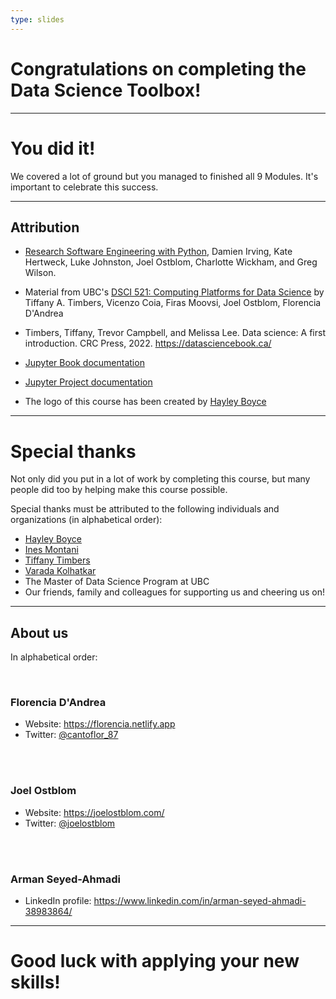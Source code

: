 ```yaml
---
type: slides
---
```


# Congratulations on completing the Data Science Toolbox!

---

# You did it!

We covered a lot of ground but you managed to finished all 9 Modules. It's important to celebrate this success.

---

## Attribution

- <a href="https://merely-useful.tech/py-rse" target="_blank">Research Software Engineering with Python</a>, Damien Irving, Kate Hertweck, Luke Johnston, Joel Ostblom, Charlotte Wickham, and Greg Wilson.

- Material from UBC's <a href="https://github.com/UBC-MDS/DSCI_521_platforms-dsci" target="_blank">DSCI 521: Computing Platforms for Data Science</a> by Tiffany A. Timbers, Vicenzo Coia, Firas Moovsi, Joel Ostblom, Florencia D'Andrea </a>

- Timbers, Tiffany, Trevor Campbell, and Melissa Lee. Data science: A first introduction. CRC Press, 2022. <a href="https://datasciencebook.ca/" target="_blank">https://datasciencebook.ca/</a>

- [Jupyter Book documentation](https://jupyterbook.org/en/stable/intro.html)

- [Jupyter Project documentation](https://docs.jupyter.org/en/latest/)

- The logo of this course has been created by <a href="https://www.hayleyfboyce.com" target="_blank">Hayley Boyce</a>

---

# Special thanks

Not only did you put in a lot of work by completing this course, but many people did too by helping make this course possible.

Special thanks must be attributed to the following individuals and organizations (in alphabetical order):

- <a href="https://www.hayleyfboyce.com" target="_blank">Hayley Boyce</a>
- <a href="https://ines.io/" target="_blank">Ines Montani</a>
- <a href="https://www.tiffanytimbers.com/" target="_blank"> Tiffany Timbers</a>
- <a href="https://kvarada.github.io/" target="_blank"> Varada Kolhatkar</a>
- The Master of Data Science Program at UBC
- Our friends, family and colleagues for supporting us and cheering us on!

---

## About us

In alphabetical order:

<br>

### Florencia D'Andrea

- Website: <a href="https://florencia.netlify.app" target="_blank">https://florencia.netlify.app</a> 
- Twitter: <a href="https://twitter.com/cantoflor_87" target="_blank">@cantoflor_87</a> 
<br>
<br>

### Joel Ostblom

- Website: <a href="https://joelostblom.com/" target="_blank">https://joelostblom.com/</a> 
- Twitter: <a href="https://twitter.com/joelostblom" target="_blank">@joelostblom</a> 
<br>
<br>

### Arman Seyed-Ahmadi

- LinkedIn profile: <a href="https://www.linkedin.com/in/arman-seyed-ahmadi-38983864/" target="_blank">https://www.linkedin.com/in/arman-seyed-ahmadi-38983864/</a>

---

# Good luck with applying your new skills!
